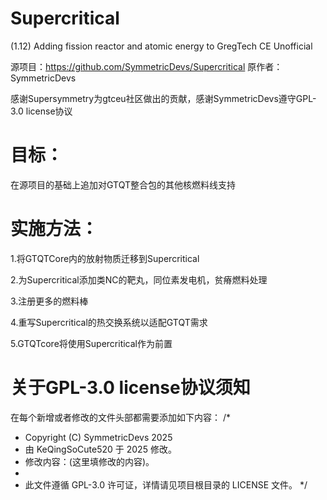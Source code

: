 # Supercritical
(1.12) Adding fission reactor and atomic energy to GregTech CE Unofficial

源项目：https://github.com/SymmetricDevs/Supercritical
原作者：SymmetricDevs

感谢Supersymmetry为gtceu社区做出的贡献，感谢SymmetricDevs遵守GPL-3.0 license协议

# 目标：
在源项目的基础上追加对GTQT整合包的其他核燃料线支持

# 实施方法：

1.将GTQTCore内的放射物质迁移到Supercritical

2.为Supercritical添加类NC的靶丸，同位素发电机，贫瘠燃料处理

3.注册更多的燃料棒

4.重写Supercritical的热交换系统以适配GTQT需求

5.GTQTcore将使用Supercritical作为前置

# 关于GPL-3.0 license协议须知

在每个新增或者修改的文件头部都需要添加如下内容：
/*
 * Copyright (C) SymmetricDevs 2025
 * 由 KeQingSoCute520 于 2025 修改。
 * 修改内容：(这里填修改的内容)。
 * 
 * 此文件遵循 GPL-3.0 许可证，详情请见项目根目录的 LICENSE 文件。
 */
